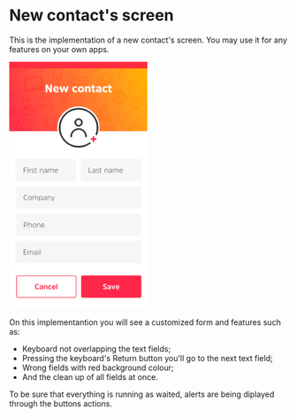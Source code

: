 # New contact's screen

This is the implementation of a new contact's screen. You may use it for any features on your own apps.

<img src="https://raw.githubusercontent.com/brunosdecampos/Swift-Contacts/master/Contacts/preview.png" width="250" />

On this implementantion you will see a customized form and features such as:

- Keyboard not overlapping the text fields;
- Pressing the keyboard's Return button you'll go to the next text field;
- Wrong fields with red background colour;
- And the clean up of all fields at once.

To be sure that everything is running as waited, alerts are being diplayed through the buttons actions.
